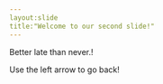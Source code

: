 ```yaml
---
layout:slide
title:"Welcome to our second slide!"
---
```

Better late than never.!

Use the left arrow to go back!
